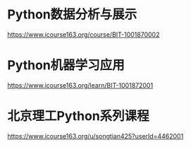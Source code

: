 #  Python数据分析与展示    
https://www.icourse163.org/course/BIT-1001870002


#  Python机器学习应用     
https://www.icourse163.org/learn/BIT-1001872001



#   北京理工Python系列课程
https://www.icourse163.org/u/songtian425?userId=4462001



